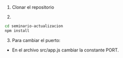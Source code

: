 1. Clonar el repositorio

2.

```sh
cd seminario-actualizacion
npm install
```

3. Para cambiar el puerto:

- En el archivo src/app.js cambiar la constante PORT.
